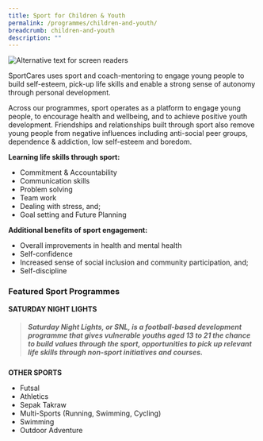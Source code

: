 ```yaml
---
title: Sport for Children & Youth
permalink: /programmes/children-and-youth/
breadcrumb: children-and-youth
description: ""
---
```

![Alternative text for screen readers](/images/Children_youth_programme.png)


SportCares uses sport and coach-mentoring to engage young people to build self-esteem, pick-up life skills and enable a strong sense of autonomy through personal development. 

Across our programmes, sport operates as a platform to engage young people, to encourage health and wellbeing, and to achieve positive youth development. Friendships and relationships built through sport also remove young people from negative influences including anti-social peer groups, dependence & addiction, low self-esteem and boredom.

__Learning life skills through sport:__

* Commitment & Accountability
* Communication skills
* Problem solving
* Team work
* Dealing with stress, and;
* Goal setting and Future Planning

__Additional benefits of sport engagement:__

* Overall improvements in health and mental health
* Self-confidence
* Increased sense of social inclusion and community participation, and;
* Self-discipline

### Featured Sport Programmes

**SATURDAY NIGHT LIGHTS**
> ##### Saturday Night Lights, or SNL, is a football-based development programme that gives vulnerable youths aged 13 to 21 the chance to build values through the sport, opportunities to pick up relevant life skills through non-sport initiatives and courses.


**OTHER SPORTS**
* Futsal
* Athletics
* Sepak Takraw
* Multi-Sports (Running, Swimming, Cycling) 
* Swimming 
* Outdoor Adventure